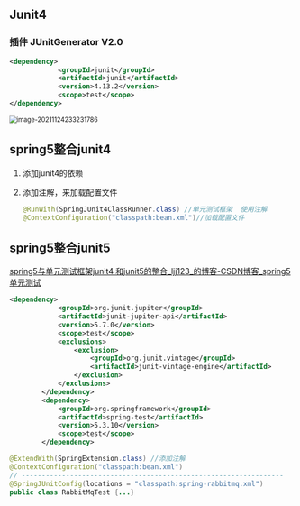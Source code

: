 ## Junit4

### 插件 JUnitGenerator V2.0

```XML
<dependency>
            <groupId>junit</groupId>
            <artifactId>junit</artifactId>
            <version>4.13.2</version>
            <scope>test</scope>
</dependency>
```

<img src="https://gitee.com/LovelyHzz/imgSave/raw/master/note/image-20211124233231786.png" alt="image-20211124233231786" style="zoom:80%;" />

## 

## spring5整合junit4 

1. 添加junit4的依赖

2. 添加注解，来加载配置文件

   ```java
   @RunWith(SpringJUnit4ClassRunner.class) //单元测试框架  使用注解
   @ContextConfiguration("classpath:bean.xml")//加载配置文件 
   ```

## spring5整合junit5

[spring5与单元测试框架junit4 和junit5的整合_ljj123_的博客-CSDN博客_spring5 单元测试](https://blog.csdn.net/ljj123_/article/details/108069405)

```xml
<dependency>
            <groupId>org.junit.jupiter</groupId>
            <artifactId>junit-jupiter-api</artifactId>
            <version>5.7.0</version>
            <scope>test</scope>
            <exclusions>
                <exclusion>
                    <groupId>org.junit.vintage</groupId>
                    <artifactId>junit-vintage-engine</artifactId>
                </exclusion>
            </exclusions>
        </dependency>
        <dependency>
            <groupId>org.springframework</groupId>
            <artifactId>spring-test</artifactId>
            <version>5.3.10</version>
            <scope>test</scope>
        </dependency>
```

```java
@ExtendWith(SpringExtension.class) //添加注解
@ContextConfiguration("classpath:bean.xml")
// -----------------------------------------------------------------
@SpringJUnitConfig(locations = "classpath:spring-rabbitmq.xml")
public class RabbitMqTest {...}
```



